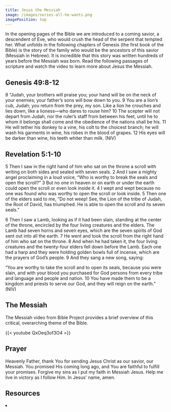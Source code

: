 ```yaml
---
title: Jesus the Messiah
image: /images/series-all-he-wants.png
imagePosition: top
---
```


In the opening pages of the Bible we are introduced to a coming savior, a descendent of Eve, who would crush the head of the serpent that tempted her. What unfolds in the following chapters of Genesis (the first book of the Bible) is the story of the family who would be the ancestors of this savior (Messiah in Hebrew). It is incredible that this story was written hundreds of years before the Messiah was born. Read the following passages of scripture and watch the video to learn more about Jesus the Messiah.

## Genesis 49:8-12

8 “Judah, your brothers will praise you;
    your hand will be on the neck of your enemies;
    your father’s sons will bow down to you.
9 You are a lion’s cub, Judah;
    you return from the prey, my son.
Like a lion he crouches and lies down,
    like a lioness—who dares to rouse him?
10 The scepter will not depart from Judah,
    nor the ruler’s staff from between his feet,
until he to whom it belongs shall come
    and the obedience of the nations shall be his.
11 He will tether his donkey to a vine,
    his colt to the choicest branch;
he will wash his garments in wine,
    his robes in the blood of grapes.
12 His eyes will be darker than wine,
    his teeth whiter than milk. (NIV)

## Revelation 5:1-10

5 Then I saw in the right hand of him who sat on the throne a scroll with writing on both sides and sealed with seven seals. 2 And I saw a mighty angel proclaiming in a loud voice, “Who is worthy to break the seals and open the scroll?” 3 But no one in heaven or on earth or under the earth could open the scroll or even look inside it. 4 I wept and wept because no one was found who was worthy to open the scroll or look inside. 5 Then one of the elders said to me, “Do not weep! See, the Lion of the tribe of Judah, the Root of David, has triumphed. He is able to open the scroll and its seven seals.”

6 Then I saw a Lamb, looking as if it had been slain, standing at the center of the throne, encircled by the four living creatures and the elders. The Lamb had seven horns and seven eyes, which are the seven spirits of God sent out into all the earth. 7 He went and took the scroll from the right hand of him who sat on the throne. 8 And when he had taken it, the four living creatures and the twenty-four elders fell down before the Lamb. Each one had a harp and they were holding golden bowls full of incense, which are the prayers of God’s people. 9 And they sang a new song, saying:

“You are worthy to take the scroll
    and to open its seals,
because you were slain,
    and with your blood you purchased for God
    persons from every tribe and language and people and nation.
10 You have made them to be a kingdom and priests to serve our God,
    and they will reign on the earth.” (NIV)

## The Messiah 

The Messiah video from Bible Project provides a brief overview of this critical, overarching theme of the Bible.

{{< youtube QxOeq3of3O4 >}}

## Prayer

Heavenly Father, thank You for sending Jesus Christ as our savior, our Messiah. You promised His coming long ago, and You are faithful to fulfill your promises. Forgive my sins as I put my faith in Messiah Jesus. Help me live in victory as I follow Him. In Jesus' name, amen.

## Resources

<li>
